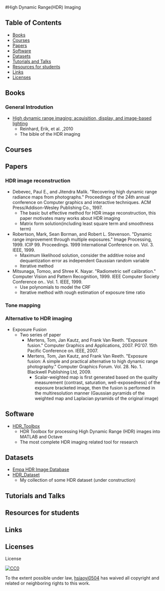 #High Dynamic Range(HDR) Imaging

## Table of Contents
- [Books](#books)
- [Courses](#courses)
- [Papers](#papers)
- [Software](#software)
- [Datasets](#datasets)
- [Tutorials and Talks](#tutorials-and-talks)
- [Resources for students](#resources-for-students)
- [Links](#links)
- [Licenses](#licenses)

## Books
### General Introdution
 - [High dynamic range imaging: acquisition, display, and image-based lighting](https://books.google.com.tw/books?hl=zh-TW&lr=&id=w1i_1kejoYcC&oi=fnd&pg=PP2&dq=High+dynamic+range+imaging:+acquisition,+display,+and+image-based+lighting.&ots=4i-28zQHpB&sig=7ImiQtgMxdPvwtMPQQIYMyiBfn8&redir_esc=y#v=onepage&q=High%20dynamic%20range%20imaging%3A%20acquisition%2C%20display%2C%20and%20image-based%20lighting.&f=false)
	+ Reinhard, Erik, et al. ,2010
	+ The bible of the HDR imaging

## Courses

## Papers
### HDR image reconstruction
- Debevec, Paul E., and Jitendra Malik. "Recovering high dynamic range radiance maps from photographs." Proceedings of the 24th annual conference on Computer graphics and interactive techniques. ACM Press/Addison-Wesley Publishing Co., 1997.
	+ The basic but effective method for HDR image reconstruction, this paper motivates many works about HDR imaging
	+ Matrix form solution(including least square term and smoothness term)
- Robertson, Mark, Sean Borman, and Robert L. Stevenson. "Dynamic range improvement through multiple exposures." Image Processing, 1999. ICIP 99. Proceedings. 1999 International Conference on. Vol. 3. IEEE, 1999.
	+ Maximum likelihood solution, consider the additive noise and dequantization error as independent Gaussian random variable
	+ Iterative method
- Mitsunaga, Tomoo, and Shree K. Nayar. "Radiometric self calibration." Computer Vision and Pattern Recognition, 1999. IEEE Computer Society Conference on.. Vol. 1. IEEE, 1999.
	+ Use polynomials to model the CRF
	+ Iterative method with rough estimation of exposure time ratio

### Tone mapping

### Alternative to HDR imaging
- Exposure Fusion
	+ Two series of paper
		+ Mertens, Tom, Jan Kautz, and Frank Van Reeth. "Exposure fusion." Computer Graphics and Applications, 2007. PG'07. 15th Pacific Conference on. IEEE, 2007.
		+ Mertens, Tom, Jan Kautz, and Frank Van Reeth. "Exposure fusion: A simple and practical alternative to high dynamic range photography." Computer Graphics Forum. Vol. 28. No. 1. Blackwell Publishing Ltd, 2009.
			+ Scalar-weighted map is first generated based on the quality measurement (contrast, saturation, well-exposedness) of the exposure bracketed image, then the fusion is performed in the multiresolution manner (Gaussian pyramids of the weighted map and Laplacian pyramids of the original image)

## Software
- [HDR_Toolbox](https://github.com/banterle/HDR_Toolbox)
	+ HDR Toolbox for processing High Dynamic Range (HDR) images into MATLAB and Octave
	+ The most complete HDR imaging related tool for research

## Datasets
- [Empa HDR Image Database](http://www.empamedia.ethz.ch/hdrdatabase/index.php)
- [HDR_Dataset](https://github.com/hsiaoyi0504/HDR_Dataset)
	+ My collection of some HDR dataset (under construction)

## Tutorials and Talks

## Resources for students

## Links

## Licenses
License

[![CC0](http://i.creativecommons.org/p/zero/1.0/88x31.png)](http://creativecommons.org/publicdomain/zero/1.0/)

To the extent possible under law, [hsiaoyi0504](https://github.com/hsiaoyi0504) has waived all copyright and related or neighboring rights to this work.
